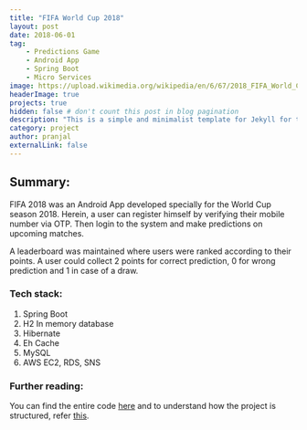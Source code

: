```yaml
---
title: "FIFA World Cup 2018"
layout: post
date: 2018-06-01 
tag: 
    - Predictions Game
    - Android App
    - Spring Boot
    - Micro Services
image: https://upload.wikimedia.org/wikipedia/en/6/67/2018_FIFA_World_Cup.svg
headerImage: true
projects: true
hidden: false # don't count this post in blog pagination
description: "This is a simple and minimalist template for Jekyll for those who likes to eat noodles."
category: project
author: pranjal
externalLink: false
---
```


## Summary:
FIFA 2018 was an Android App developed specially for the World Cup season 2018. Herein, a user can register himself by verifying their mobile number via OTP. Then login to the system and make predictions on upcoming matches.

A leaderboard was maintained where users were ranked according to their points. A user could collect 2 points for correct prediction, 0 for wrong prediction and 1 in case of a draw.

### Tech stack:
1. Spring Boot
2. H2 In memory database
3. Hibernate
4. Eh Cache
5. MySQL
6. AWS EC2, RDS, SNS

### Further reading:
You can find the entire code [here](https://github.com/jalispran/fifa-2018) and to understand how the project is structured, refer [this](https://medium.com/@jalispran/fifa-2018-wc-football-api-988123774279).

